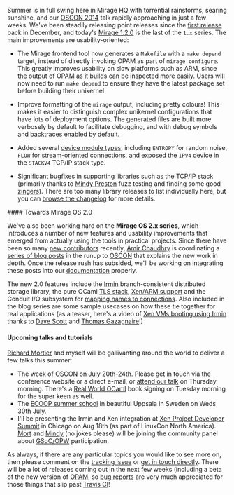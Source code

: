 Summer is in full swing here in Mirage HQ with torrential rainstorms, searing
sunshine, and our [OSCON 2014](http://www.oscon.com/oscon2014/public/schedule/detail/35024) talk
rapidly approaching in just a few weeks.  We've been steadily releasing point releases
since the [first release](/blog/mirage-1.1-released) back in December, and today's [Mirage
1.2.0](https://github.com/mirage/mirage/releases/tag/v1.2.0) is the last of the `1.x` series.
The main improvements are usability-oriented:

* The Mirage frontend tool now generates a `Makefile` with a `make depend`
  target, instead of directly invoking OPAM as part of `mirage configure`.
  This greatly improves usability on slow platforms such as ARM, since the
  output of OPAM as it builds can be inspected more easily. Users will now
  need to run `make depend` to ensure they have the latest package set
  before building their unikernel.

* Improve formatting of the `mirage` output, including pretty colours!
  This makes it easier to distinguish complex unikernel configurations
  that have lots of deployment options.  The generated files are built
  more verbosely by default to facilitate debugging, and with debug
  symbols and backtraces enabled by default.

* Added several [device module types](https://github.com/mirage/mirage/tree/master/types), including `ENTROPY` for random
  noise, `FLOW` for stream-oriented connections, and exposed the `IPV4`
  device in the `STACKV4` TCP/IP stack type.

* Significant bugfixes in supporting libraries such as the TCP/IP
  stack (primarily thanks to [Mindy Preston](http://www.somerandomidiot.com/) fuzz testing
  and finding some good [zingers](https://github.com/mirage/mirage-tcpip/issues/56)).  There are too many
  library releases to list individually here, but you can [browse the changelog](/releases) for more details.

#### Towards Mirage OS 2.0

We've also been working hard on the **Mirage OS 2.x series**, which introduces
a number of new features and usability improvements that emerged from actually
using the tools in practical projects.  Since there have been so many [new
contributors](/blog/welcome-to-our-summer-hackers) recently,
[Amir Chaudhry](http://amirchaudhry.com) is coordinating a [series of blog
posts](https://github.com/mirage/mirage/issues/257) in the runup to
[OSCON](http://www.oscon.com/oscon2014/public/schedule/detail/35024) that
explains the new work in depth.  Once the release rush has subsided, we'll
be working on integrating these posts into our [documentation](/docs)
properly.

The new 2.0 features include the [Irmin](https://github.com/mirage/irmin) branch-consistent distributed storage
library, the pure OCaml [TLS stack](https://github.com/mirleft/), [Xen/ARM support](https://github.com/mirage/mirage-platform/pull/93) and the Conduit I/O
subsystem for [mapping names to connections](http://anil.recoil.org/papers/2012-resolve-fable.pdf).  Also included in the blog series
are some sample usecases on how these tie together for real applications (as a
teaser, here's a video of [Xen VMs booting using
Irmin](https://www.youtube.com/watch?v=DSzvFwIVm5s) thanks to [Dave
Scott](http://dave.recoil.org) and [Thomas Gazagnaire](http://gazagnaire.org)!)

#### Upcoming talks and tutorials

[Richard Mortier](http://mort.io) and myself will be gallivanting around the world
to deliver a few talks this summer: 

* The week of [OSCON](http://www.oscon.com/oscon2014) on July 20th-24th.  Please get in touch via the conference website or a direct e-mail, or [attend our talk](http://www.oscon.com/oscon2014/public/schedule/detail/35024) on Thursday morning.
There's a [Real World OCaml](https://realworldocaml.org) book signing on Tuesday morning for the super keen as well.
* The [ECOOP summer school](http://ecoop14.it.uu.se/programme/ecoop-school.php) in beautiful Uppsala in Sweden on Weds 30th July. 
* I'll be presenting the Irmin and Xen integration at [Xen Project Developer Summit](http://events.linuxfoundation.org/events/xen-project-developer-summit) in
  Chicago on Aug 18th (as part of LinuxCon North America).  [Mort](http://mort.io) and [Mindy](http://somerandomidiot.com) (no jokes please) will be
  joining the community panel about [GSoC/OPW](/blog/applying-for-gsoc2014) participation.

As always, if there are any particular topics you would like to see more
on, then please comment on the [tracking issue](https://github.com/mirage/mirage/issues/257)
or [get in touch directly](/community).  There will be a lot of releases coming out
in the next few weeks (including a beta of the new version of [OPAM](http://opam.ocaml.org),
so [bug reports](https://github.com/mirage/mirage/issues) are very much appreciated for those
things that slip past [Travis CI](http://travis-ci.org)!


